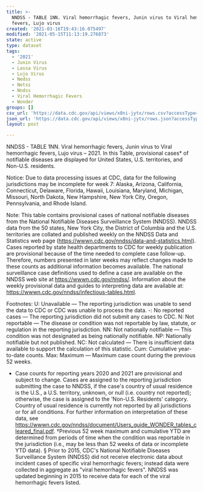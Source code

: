 ```yaml
---
title: >-
  NNDSS - TABLE 1NN. Viral hemorrhagic fevers, Junin virus to Viral hemorrhagic
  fevers, Lujo virus
created: '2021-03-16T19:43:16.075497'
modified: '2021-05-15T11:13:19.276873'
state: active
type: dataset
tags:
  - '2021'
  - Junin Virus
  - Lassa Virus
  - Lujo Virus
  - Nedss
  - Netss
  - Nndss
  - Viral Hemorrhagic Fevers
  - Wonder
groups: []
csv_url: 'https://data.cdc.gov/api/views/x8ni-jytx/rows.csv?accessType=DOWNLOAD'
json_url: 'https://data.cdc.gov/api/views/x8ni-jytx/rows.json?accessType=DOWNLOAD'
layout: post

---
```

NNDSS - TABLE 1NN. Viral hemorrhagic fevers, Junin virus to Viral hemorrhagic fevers, Lujo virus – 2021. In this Table, provisional cases* of notifiable diseases are displayed for United States, U.S. territories, and Non-U.S. residents.

Notice: Due to data processing issues at CDC, data for the following jurisdictions may be incomplete for week 7: Alaska, Arizona, California, Connecticut, Delaware, Florida, Hawaii, Louisiana, Maryland, Michigan, Missouri, North Dakota, New Hampshire, New York City, Oregon, Pennsylvania, and Rhode Island.

Note: 
This table contains provisional cases of national notifiable diseases from the National Notifiable Diseases Surveillance System (NNDSS). NNDSS data from the 50 states, New York City, the District of Columbia and the U.S. territories are collated and published weekly on the NNDSS Data and Statistics web page (https://wwwn.cdc.gov/nndss/data-and-statistics.html). Cases reported by state health departments to CDC for weekly publication are provisional because of the time needed to complete case follow-up. Therefore, numbers presented in later weeks may reflect changes made to these counts as additional information becomes available. The national surveillance case definitions used to define a case are available on the NNDSS web site at https://wwwn.cdc.gov/nndss/. Information about the weekly provisional data and guides to interpreting data are available at: https://wwwn.cdc.gov/nndss/infectious-tables.html. 

Footnotes:
U: Unavailable — The reporting jurisdiction was unable to send the data to CDC or CDC was unable to process the data.
-: No reported cases — The reporting jurisdiction did not submit any cases to CDC.
N: Not reportable — The disease or condition was not reportable by law, statute, or regulation in the reporting jurisdiction.
NN: Not nationally notifiable — This condition was not designated as being nationally notifiable.
NP: Nationally notifiable but not published.
NC: Not calculated — There is insufficient data available to support the calculation of this statistic.
Cum: Cumulative year-to-date counts.
 Max: Maximum — Maximum case count during the previous 52 weeks.
  * Case counts for reporting years 2020 and 2021 are provisional and subject to change. Cases are assigned to the reporting jurisdiction submitting the case to NNDSS, if the case's country of usual residence is the U.S., a U.S. territory, unknown, or null (i.e. country not reported); otherwise, the case is assigned to the 'Non-U.S. Residents' category. Country of usual residence is currently not reported by all jurisdictions or for all conditions. For further information on interpretation of these data, see https://wwwn.cdc.gov/nndss/document/Users_guide_WONDER_tables_cleared_final.pdf. 
†Previous 52 week maximum and cumulative YTD are determined from periods of time when the condition was reportable in the jurisdiction (i.e., may be less than 52 weeks of data or incomplete YTD data). 
§ Prior to 2015, CDC's National Notifiable Diseases Surveillance System (NNDSS) did not receive electronic data about incident cases of specific viral hemorrhagic fevers; instead data were collected in aggregate as "viral hemorrhagic fevers". NNDSS was updated beginning in 2015 to receive data for each of the viral hemorrhagic fevers listed.
